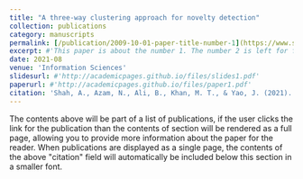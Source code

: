 ```yaml
---
title: "A three-way clustering approach for novelty detection"
collection: publications
category: manuscripts
permalink: [/publication/2009-10-01-paper-title-number-1](https://www.sciencedirect.com/science/article/abs/pii/S0020025521004679)
excerpt: #'This paper is about the number 1. The number 2 is left for future work.'
date: 2021-08
venue: 'Information Sciences'
slidesurl: #'http://academicpages.github.io/files/slides1.pdf'
paperurl: #'http://academicpages.github.io/files/paper1.pdf'
citation: 'Shah, A., Azam, N., Ali, B., Khan, M. T., & Yao, J. (2021). A three-way clustering approach for novelty detection. Information Sciences, 569, 650-668.'
---
```


The contents above will be part of a list of publications, if the user clicks the link for the publication than the contents of section will be rendered as a full page, allowing you to provide more information about the paper for the reader. When publications are displayed as a single page, the contents of the above "citation" field will automatically be included below this section in a smaller font.
